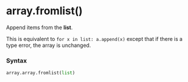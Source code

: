 # array.fromlist()

Append items from the **list**.

This is equivalent to `for x in list: a.append(x)` except that if there is a type error, the array is unchanged.

### Syntax

```python
array.array.fromlist(list)
```